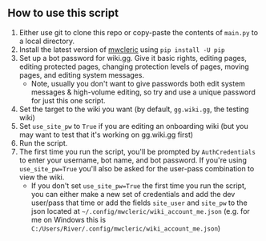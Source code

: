 ## How to use this script

1. Either use git to clone this repo or copy-paste the contents of `main.py` to a local directory.
2. Install the latest version of [mwcleric](https://github.com/RheingoldRiver/mwcleric) using `pip install -U pip`
3. Set up a bot password for wiki.gg. Give it basic rights, editing pages, editing protected pages, changing protection levels of pages, moving pages, and editing system messages.
    * Note, usually you don't want to give passwords both edit system messages & high-volume editing, so try and use a unique password for just this one script.
4. Set the target to the wiki you want (by default, `gg.wiki.gg`, the testing wiki)
5. Set `use_site_pw` to `True` if you are editing an onboarding wiki (but you may want to test that it's working on gg.wiki.gg first)
6. Run the script.
7. The first time you run the script, you'll be prompted by `AuthCredentials` to enter your username, bot name, and bot password. If you're using `use_site_pw=True` you'll also be asked for the user-pass combination to view the wiki.
    * If you don't set `use_site_pw=True` the first time you run the script, you can either make a new set of credentials and add the dev user/pass that time or add the fields `site_user` and `site_pw` to the json located at `~/.config/mwcleric/wiki_account_me.json` (e.g. for me on Windows this is `C:/Users/River/.config/mwcleric/wiki_account_me.json`)
